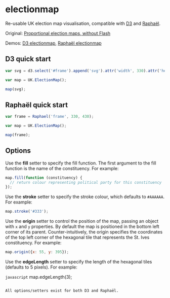 electionmap
===========


Re-usable UK election map visualisation, compatible with [D3](http://d3js.org/)
and [Raphaël](http://raphaeljs.com/).

Original: [Proportional election maps, without Flash](http://timcraft.com/2010/05/09/electionmap)

Demos: [D3 electionmap](http://bl.ocks.org/timcraft/5867015), [Raphaël electionmap](http://bl.ocks.org/timcraft/5866773)


D3 quick start
--------------

```javascript
var svg = d3.select('#frame').append('svg').attr('width', 330).attr('height', 430);

var map = UK.ElectionMap();

map(svg);
```


Raphaël quick start
-------------------

```javascript
var frame = Raphael('frame', 330, 430);

var map = UK.ElectionMap();

map(frame);
```


Options
-------

Use the **fill** setter to specify the fill function. The first argument to
the fill function is the name of the constituency. For example:

```javascript
map.fill(function (constituency) {
  // return colour representing political party for this constituency
});
```

Use the **stroke** setter to specify the stroke colour, which defaults to
`#AAAAAA`. For example:

```javascript
map.stroke('#333');
```

Use the **origin** setter to control the position of the map, passing an
object with `x` and `y` properties. By default the map is positioned in the
bottom left corner of its parent. Counter-intuitively, the origin specifies
the coordinates of the top left corner of the hexagonal tile that represents
the St. Ives constituency. For example:

```javascript
map.origin({x: 55, y: 395});
```

Use the **edgeLength** setter to specify the length of the hexagonal tiles
(defaults to 5 pixels). For example:

```javascript```
map.edgeLength(3);
```

All options/setters exist for both D3 and Raphaël.
